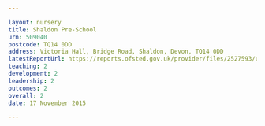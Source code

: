 ```yaml
---

layout: nursery
title: Shaldon Pre-School
urn: 509040
postcode: TQ14 0DD
address: Victoria Hall, Bridge Road, Shaldon, Devon, TQ14 0DD
latestReportUrl: https://reports.ofsted.gov.uk/provider/files/2527593/urn/509040.pdf
teaching: 2
development: 2
leadership: 2
outcomes: 2
overall: 2
date: 17 November 2015

---
```

